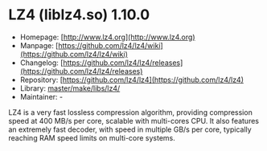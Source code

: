 # LZ4 (liblz4.so) 1.10.0
  - Homepage: [http://www.lz4.org](http://www.lz4.org)
  - Manpage: [https://github.com/lz4/lz4/wiki](https://github.com/lz4/lz4/wiki)
  - Changelog: [https://github.com/lz4/lz4/releases](https://github.com/lz4/lz4/releases)
  - Repository: [https://github.com/lz4/lz4](https://github.com/lz4/lz4)
  - Library: [master/make/libs/lz4/](https://github.com/Freetz-NG/freetz-ng/tree/master/make/libs/lz4/)
  - Maintainer: -

LZ4 is a very fast lossless compression algorithm, providing compression speed at 400 MB/s per core, scalable with multi-cores CPU. It also features an extremely fast decoder, with speed in multiple GB/s per core, typically reaching RAM speed limits on multi-core systems.
